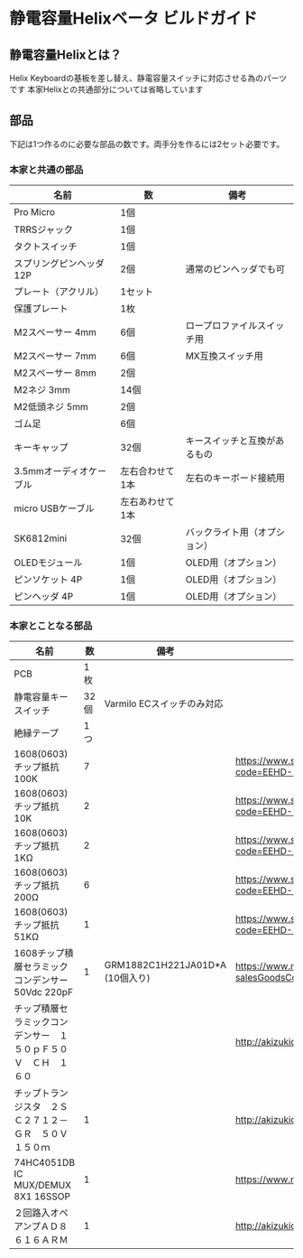 # 静電容量Helixベータ ビルドガイド
## 静電容量Helixとは？
Helix Keyboardの基板を差し替え、静電容量スイッチに対応させる為のパーツです
本家Helixとの共通部分については省略しています

## 部品

下記は1つ作るのに必要な部品の数です。両手分を作るには2セット必要です。

### 本家と共通の部品
| 名前 | 数 | 備考 |
| ---- | ---- | --- |
| Pro Micro | 1個 | |
| TRRSジャック | 1個 | |
| タクトスイッチ | 1個 | |
| スプリングピンヘッダ 12P | 2個 | 通常のピンヘッダでも可 |
| プレート（アクリル） | 1セット| |
| 保護プレート | 1枚 | |
| M2スペーサー 4mm | 6個 | ロープロファイルスイッチ用 |
| M2スペーサー 7mm | 6個 | MX互換スイッチ用 |
| M2スペーサー 8mm | 2個 | |
| M2ネジ 3mm| 14個 | |
| M2低頭ネジ 5mm| 2個 | |
| ゴム足 | 6個 |  |
| キーキャップ | 32個 | キースイッチと互換があるもの |
| 3.5mmオーディオケーブル | 左右合わせて1本 | 左右のキーボード接続用 |
| micro USBケーブル | 左右あわせて1本 | 
| SK6812mini | 32個 | バックライト用（オプション） |
| OLEDモジュール | 1個 | OLED用（オプション） |
| ピンソケット 4P | 1個 | OLED用（オプション） |
| ピンヘッダ 4P | 1個 | OLED用（オプション） |


### 本家とことなる部品
| 名前 | 数 | 備考 | 入手先 |
| ---- | ---- | --- | ---- |
| PCB | 1枚 | | |
| 静電容量キースイッチ | 32個 | Varmilo ECスイッチのみ対応 | |
| 絶縁テープ | 1つ | | |
| 1608(0603)チップ抵抗 100K | 7 | | https://www.sengoku.co.jp/mod/sgk_cart/detail.php?code=EEHD-57HD |
| 1608(0603)チップ抵抗 10K | 2 | | https://www.sengoku.co.jp/mod/sgk_cart/detail.php?code=EEHD-57GX |
| 1608(0603)チップ抵抗 1KΩ | 2| | https://www.sengoku.co.jp/mod/sgk_cart/detail.php?code=EEHD-57GK |
| 1608(0603)チップ抵抗 200Ω | 6 | | https://www.sengoku.co.jp/mod/sgk_cart/detail.php?code=EEHD-57FZ |
| 1608(0603)チップ抵抗 51KΩ | 1 | | https://www.sengoku.co.jp/mod/sgk_cart/detail.php?code=EEHD-57H7 |
| 1608チップ積層セラミックコンデンサー 50Vdc 220pF | 1 | GRM1882C1H221JA01D*A (10個入り)| https://www.marutsu.co.jp/GoodsDetail.jsp?salesGoodsCode=19297&shopNo=3 |
|チップ積層セラミックコンデンサー　１５０ｐＦ５０Ｖ　ＣＨ　１６０ | | | http://akizukidenshi.com/catalog/g/gP-09236/ |
|チップトランジスタ　２ＳＣ２７１２－ＧＲ　５０Ｖ１５０ｍ | 1 | | http://akizukidenshi.com/catalog/g/gI-00761/ |
| 74HC4051DB IC MUX/DEMUX 8X1 16SSOP | 1 | | https://www.marutsu.co.jp/pc/i/24340308/ |
| ２回路入オペアンプＡＤ８６１６ＡＲＭ | 1 | | http://akizukidenshi.com/catalog/g/gI-04570/ |


